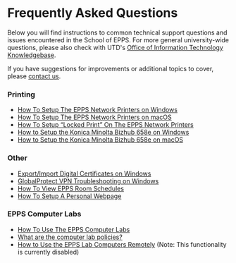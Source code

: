 Frequently Asked Questions
==========================

Below you will find instructions to common technical support questions and issues encountered in the School of EPPS. For more general university-wide questions, please also check with UTD's [Office of Information Technology Knowledgebase](https://atlas.utdallas.edu/TDClient/30/Portal/KB/).

If you have suggestions for improvements or additional topics to cover, please [contact us](contact.html).

### Printing

*   [How To Setup The EPPS Network Printers on Windows](faq/netprinters-windows.html)
*   [How To Setup The EPPS Network Printers on macOS](faq/netprinters-macos.html)
*   [How To Setup “Locked Print” On The EPPS Network Printers](faq/setup-locked-print.html)
*   [How to Setup the Konica Minolta Bizhub 658e on Windows](faq/konica-bizhub.html)
*   [How to Setup the Konica Minolta Bizhub 658e on macOS](faq/konica-bizhub-macos.html)

### Other

*   [Export/Import Digital Certificates on Windows](faq/import-export-cert-windows.html)
*   [GlobalProtect VPN Troubleshooting on Windows](faq/troubleshoot-globalconnect-windows.html)
*   [How To View EPPS Room Schedules](faq/view-room-calendars.html)
*   [How To Setup A Personal Webpage](faq/personal-webpage.html)

### EPPS Computer Labs

*   [How To Use The EPPS Computer Labs](faq/use-epps-computer-labs.html)
*   [What are the computer lab policies?](faq/epps-computer-lab-policies.html)
*   [How to Use the EPPS Lab Computers Remotely](faq/use-epps-computer-labs-remotely.html) (Note: This functionality is currently disabled)

